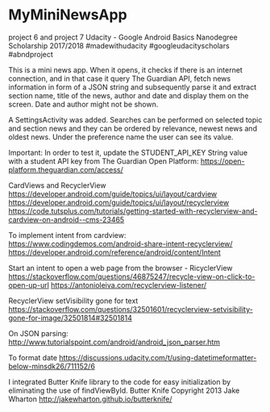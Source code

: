 # MyMiniNewsApp
project 6 and project 7
Udacity - Google Android Basics Nanodegree Scholarship 2017/2018
#madewithudacity #googleudacityscholars #abndproject 

This is a mini news app. When it opens, it checks if there is an internet connection,
and in that case it query The Guardian API, fetch news information in form of 
a JSON string and subsequently parse it and extract section name, title of the news,
author and date and display them on the screen. Date and author might not be shown.

A SettingsActivity was added. 
Searches can be performed on selected topic and section news and they can be ordered by relevance, newest news and oldest news.
Under the preference name the user can see its value.

Important:
In order to test it, update the STUDENT_API_KEY String value with a student API key from The Guardian Open Platform:
https://open-platform.theguardian.com/access/

CardViews and RecyclerView
https://developer.android.com/guide/topics/ui/layout/cardview
https://developer.android.com/guide/topics/ui/layout/recyclerview
https://code.tutsplus.com/tutorials/getting-started-with-recyclerview-and-cardview-on-android--cms-23465

To implement intent from cardview:
https://www.codingdemos.com/android-share-intent-recyclerview/
https://developer.android.com/reference/android/content/Intent

Start an intent to open a web page from the browser - RicyclerView
https://stackoverflow.com/questions/46875247/recycle-view-on-click-to-open-up-url
https://antonioleiva.com/recyclerview-listener/

RecyclerView setVisibility gone for text
https://stackoverflow.com/questions/32501601/recyclerview-setvisibility-gone-for-image/32501814#32501814
	
On JSON parsing:
http://www.tutorialspoint.com/android/android_json_parser.htm

To format date
https://discussions.udacity.com/t/using-datetimeformatter-below-minsdk26/711152/6

I integrated Butter Knife library to the code for easy initialization by eliminating the use of findViewById. 
Butter Knife Copyright 2013 Jake Wharton
http://jakewharton.github.io/butterknife/
